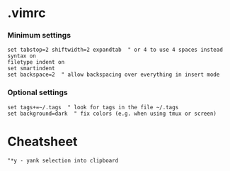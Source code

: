 # .vimrc

### Minimum settings

```vim
set tabstop=2 shiftwidth=2 expandtab  " or 4 to use 4 spaces instead
syntax on
filetype indent on
set smartindent
set backspace=2  " allow backspacing over everything in insert mode
```

### Optional settings

```vim
set tags+=~/.tags  " look for tags in the file ~/.tags
set background=dark  " fix colors (e.g. when using tmux or screen)
```

# Cheatsheet

```
"*y - yank selection into clipboard
```